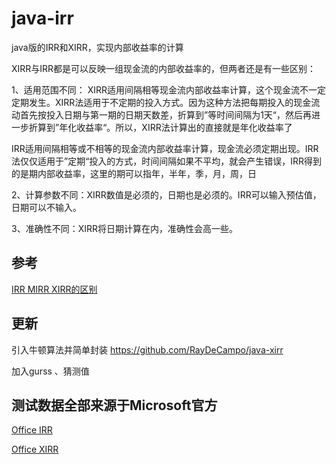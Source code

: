 # java-irr

java版的IRR和XIRR，实现内部收益率的计算

XIRR与IRR都是可以反映一组现金流的内部收益率的，但两者还是有一些区别：

1、适用范围不同：
  XIRR适用间隔相等现金流内部收益率计算，这个现金流不一定定期发生。XIRR法适用于不定期的投入方式。因为这种方法把每期投入的现金流动首先按投入日期与第一期的日期天数差，折算到”等时间间隔为1天“，然后再进一步折算到”年化收益率“。所以，XIRR法计算出的直接就是年化收益率了

  IRR适用间隔相等或不相等的现金流内部收益率计算，现金流必须定期出现。IRR法仅仅适用于”定期“投入的方式，时间间隔如果不平均，就会产生错误，IRR得到的是期内部收益率，这里的期可以指年，半年，季，月，周，日

2、计算参数不同：XIRR数值是必须的，日期也是必须的。IRR可以输入预估值，日期可以不输入。

3、准确性不同：XIRR将日期计算在内，准确性会高一些。

## 参考

[IRR MIRR XIRR的区别](https://zhidao.baidu.com/question/1541287445672685307.html)

## 更新
引入牛顿算法并简单封装
https://github.com/RayDeCampo/java-xirr

加入gurss 、猜测值

## 测试数据全部来源于Microsoft官方

[Office IRR](https://support.office.com/zh-cn/article/IRR-%E5%87%BD%E6%95%B0-64925eaa-9988-495b-b290-3ad0c163c1bc)

[Office XIRR](https://support.office.com/zh-cn/article/XIRR-%E5%87%BD%E6%95%B0-de1242ec-6477-445b-b11b-a303ad9adc9d)

